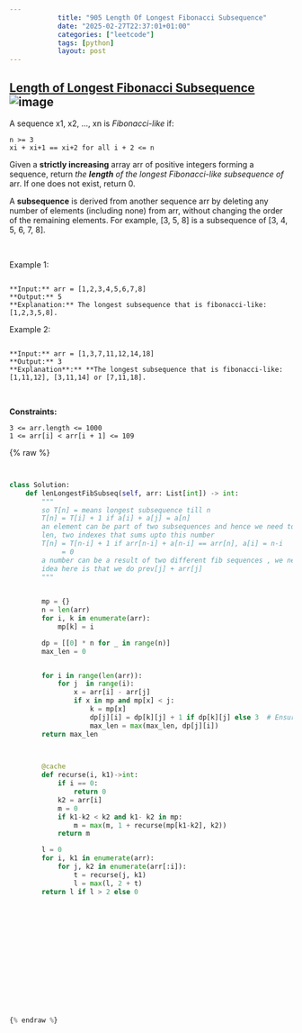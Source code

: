 ```yaml
---
            title: "905 Length Of Longest Fibonacci Subsequence"
            date: "2025-02-27T22:37:01+01:00"
            categories: ["leetcode"]
            tags: [python]
            layout: post
---
```

            
## [Length of Longest Fibonacci Subsequence](https://leetcode.com/problems/length-of-longest-fibonacci-subsequence) ![image](https://img.shields.io/badge/Difficulty-Medium-orange)

A sequence x1, x2, ..., xn is *Fibonacci-like* if:

	n >= 3
	xi + xi+1 == xi+2 for all i + 2 <= n

Given a **strictly increasing** array arr of positive integers forming a sequence, return *the **length** of the longest Fibonacci-like subsequence of* arr. If one does not exist, return 0.

A **subsequence** is derived from another sequence arr by deleting any number of elements (including none) from arr, without changing the order of the remaining elements. For example, [3, 5, 8] is a subsequence of [3, 4, 5, 6, 7, 8].

 

Example 1:

```

**Input:** arr = [1,2,3,4,5,6,7,8]
**Output:** 5
**Explanation:** The longest subsequence that is fibonacci-like: [1,2,3,5,8].
```

Example 2:

```

**Input:** arr = [1,3,7,11,12,14,18]
**Output:** 3
**Explanation**:** **The longest subsequence that is fibonacci-like: [1,11,12], [3,11,14] or [7,11,18].
```

 

**Constraints:**

	3 <= arr.length <= 1000
	1 <= arr[i] < arr[i + 1] <= 109

{% raw %}


```python


class Solution:
    def lenLongestFibSubseq(self, arr: List[int]) -> int:
        """
        so T[n] = means longest subsequence till n
        T[n] = T[i] + 1 if a[i] + a[j] = a[n] 
        an element can be part of two subsequences and hence we need to store both 
        len, two indexes that sums upto this number
        T[n] = T[n-i] + 1 if arr[n-i] + a[n-i] == arr[n], a[i] = n-i
             = 0
        a number can be a result of two different fib sequences , we need to take longer
        idea here is that we do prev[j] + arr[j] 
        """

        
        mp = {}
        n = len(arr)
        for i, k in enumerate(arr):
            mp[k] = i

        dp = [[0] * n for _ in range(n)]
        max_len = 0


        for i in range(len(arr)):
            for j  in range(i):
                x = arr[i] - arr[j]  
                if x in mp and mp[x] < j:  
                    k = mp[x]
                    dp[j][i] = dp[k][j] + 1 if dp[k][j] else 3  # Ensure length starts from 2
                    max_len = max(max_len, dp[j][i])
        return max_len

        

        @cache
        def recurse(i, k1)->int:
            if i == 0:
                return 0
            k2 = arr[i]
            m = 0
            if k1-k2 < k2 and k1- k2 in mp:
                m = max(m, 1 + recurse(mp[k1-k2], k2))
            return m

        l = 0
        for i, k1 in enumerate(arr):
            for j, k2 in enumerate(arr[:i]):
                t = recurse(j, k1) 
                l = max(l, 2 + t) 
        return l if l > 2 else 0
        
            


                    







        


{% endraw %}
